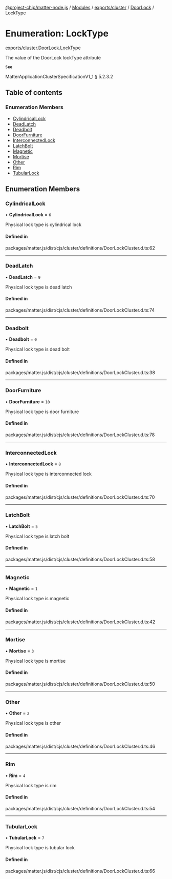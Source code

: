 [@project-chip/matter-node.js](../README.md) / [Modules](../modules.md) / [exports/cluster](../modules/exports_cluster.md) / [DoorLock](../modules/exports_cluster.DoorLock.md) / LockType

# Enumeration: LockType

[exports/cluster](../modules/exports_cluster.md).[DoorLock](../modules/exports_cluster.DoorLock.md).LockType

The value of the DoorLock lockType attribute

**`See`**

MatterApplicationClusterSpecificationV1_1 § 5.2.3.2

## Table of contents

### Enumeration Members

- [CylindricalLock](exports_cluster.DoorLock.LockType.md#cylindricallock)
- [DeadLatch](exports_cluster.DoorLock.LockType.md#deadlatch)
- [Deadbolt](exports_cluster.DoorLock.LockType.md#deadbolt)
- [DoorFurniture](exports_cluster.DoorLock.LockType.md#doorfurniture)
- [InterconnectedLock](exports_cluster.DoorLock.LockType.md#interconnectedlock)
- [LatchBolt](exports_cluster.DoorLock.LockType.md#latchbolt)
- [Magnetic](exports_cluster.DoorLock.LockType.md#magnetic)
- [Mortise](exports_cluster.DoorLock.LockType.md#mortise)
- [Other](exports_cluster.DoorLock.LockType.md#other)
- [Rim](exports_cluster.DoorLock.LockType.md#rim)
- [TubularLock](exports_cluster.DoorLock.LockType.md#tubularlock)

## Enumeration Members

### CylindricalLock

• **CylindricalLock** = ``6``

Physical lock type is cylindrical lock

#### Defined in

packages/matter.js/dist/cjs/cluster/definitions/DoorLockCluster.d.ts:62

___

### DeadLatch

• **DeadLatch** = ``9``

Physical lock type is dead latch

#### Defined in

packages/matter.js/dist/cjs/cluster/definitions/DoorLockCluster.d.ts:74

___

### Deadbolt

• **Deadbolt** = ``0``

Physical lock type is dead bolt

#### Defined in

packages/matter.js/dist/cjs/cluster/definitions/DoorLockCluster.d.ts:38

___

### DoorFurniture

• **DoorFurniture** = ``10``

Physical lock type is door furniture

#### Defined in

packages/matter.js/dist/cjs/cluster/definitions/DoorLockCluster.d.ts:78

___

### InterconnectedLock

• **InterconnectedLock** = ``8``

Physical lock type is interconnected lock

#### Defined in

packages/matter.js/dist/cjs/cluster/definitions/DoorLockCluster.d.ts:70

___

### LatchBolt

• **LatchBolt** = ``5``

Physical lock type is latch bolt

#### Defined in

packages/matter.js/dist/cjs/cluster/definitions/DoorLockCluster.d.ts:58

___

### Magnetic

• **Magnetic** = ``1``

Physical lock type is magnetic

#### Defined in

packages/matter.js/dist/cjs/cluster/definitions/DoorLockCluster.d.ts:42

___

### Mortise

• **Mortise** = ``3``

Physical lock type is mortise

#### Defined in

packages/matter.js/dist/cjs/cluster/definitions/DoorLockCluster.d.ts:50

___

### Other

• **Other** = ``2``

Physical lock type is other

#### Defined in

packages/matter.js/dist/cjs/cluster/definitions/DoorLockCluster.d.ts:46

___

### Rim

• **Rim** = ``4``

Physical lock type is rim

#### Defined in

packages/matter.js/dist/cjs/cluster/definitions/DoorLockCluster.d.ts:54

___

### TubularLock

• **TubularLock** = ``7``

Physical lock type is tubular lock

#### Defined in

packages/matter.js/dist/cjs/cluster/definitions/DoorLockCluster.d.ts:66
